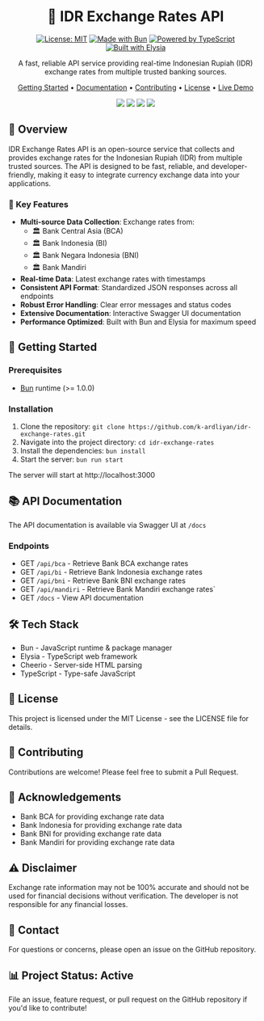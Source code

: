 <div align="center">

# 🏦 IDR Exchange Rates API

[![License: MIT](https://img.shields.io/badge/License-MIT-blue.svg)](https://opensource.org/licenses/MIT) [![Made with Bun](https://img.shields.io/badge/Bun-v1.0.+-FBF0DF.svg?logo=bun)](https://bun.sh) [![Powered by TypeScript](https://img.shields.io/badge/TypeScript-5.0+-3178C6.svg?logo=typescript&logoColor=white)](https://www.typescriptlang.org/) [![Built with Elysia](https://img.shields.io/badge/Elysia-Latest-B355F9.svg)](https://elysiajs.com/)

A fast, reliable API service providing real-time Indonesian Rupiah (IDR) exchange rates from multiple trusted banking sources.

[Getting Started](#-getting-started) • [Documentation](#-api-documentation) • [Contributing](#-contributing) • [License](#-license) • [Live Demo](https://idr-exchange-rates.onrender.com/docs)

<img src="https://img.shields.io/badge/BCA-blue?style=flat-square&logo=bank&logoColor=white">
<img src="https://img.shields.io/badge/Bank Indonesia-red?style=flat-square&logo=bank&logoColor=white">
<img src="https://img.shields.io/badge/BNI-orange?style=flat-square&logo=bank&logoColor=white">
<img src="https://img.shields.io/badge/Mandiri-yellow?style=flat-square&logo=bank&logoColor=white">

</div>

## 📖 Overview

IDR Exchange Rates API is an open-source service that collects and provides exchange rates for the Indonesian Rupiah (IDR) from multiple trusted sources. The API is designed to be fast, reliable, and developer-friendly, making it easy to integrate currency exchange data into your applications.

### 🌟 Key Features

- **Multi-source Data Collection**: Exchange rates from:
  - 🏛️ Bank Central Asia (BCA)
  - 🏛️ Bank Indonesia (BI)
  - 🏛️ Bank Negara Indonesia (BNI)
  - 🏛️ Bank Mandiri
- **Real-time Data**: Latest exchange rates with timestamps
- **Consistent API Format**: Standardized JSON responses across all endpoints
- **Robust Error Handling**: Clear error messages and status codes
- **Extensive Documentation**: Interactive Swagger UI documentation
- **Performance Optimized**: Built with Bun and Elysia for maximum speed

## 🚀 Getting Started

### Prerequisites

- [Bun](https://bun.sh/) runtime (>= 1.0.0)

### Installation

1. Clone the repository: `git clone https://github.com/k-ardliyan/idr-exchange-rates.git`
2. Navigate into the project directory: `cd idr-exchange-rates`
3. Install the dependencies: `bun install`
4. Start the server: `bun run start`

The server will start at http://localhost:3000

## 📚 API Documentation

The API documentation is available via Swagger UI at `/docs`

### Endpoints

- GET `/api/bca` - Retrieve Bank BCA exchange rates
- GET `/api/bi` - Retrieve Bank Indonesia exchange rates
- GET `/api/bni` - Retrieve Bank BNI exchange rates
- GET `/api/mandiri` - Retrieve Bank Mandiri exchange rates`
- GET `/docs` - View API documentation

## 🛠️ Tech Stack

- Bun - JavaScript runtime & package manager
- Elysia - TypeScript web framework
- Cheerio - Server-side HTML parsing
- TypeScript - Type-safe JavaScript

## 📄 License

This project is licensed under the MIT License - see the LICENSE file for details.

## 🤝 Contributing

Contributions are welcome! Please feel free to submit a Pull Request.

## 🙏 Acknowledgements

- Bank BCA for providing exchange rate data
- Bank Indonesia for providing exchange rate data
- Bank BNI for providing exchange rate data
- Bank Mandiri for providing exchange rate data

## ⚠️ Disclaimer

Exchange rate information may not be 100% accurate and should not be used for financial decisions without verification. The developer is not responsible for any financial losses.

## 📧 Contact

For questions or concerns, please open an issue on the GitHub repository.

## 📊 Project Status: Active

File an issue, feature request, or pull request on the GitHub repository if you'd like to contribute!
